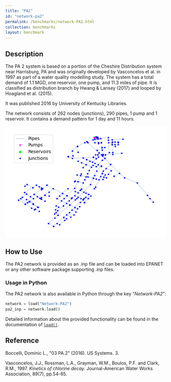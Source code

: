 ```yaml
---
title: "PA2"
id: "network-pa2"
permalink: /benchmarks/network-PA2.html
collection: benchmarks
layout: benchmark
---
```



## Description

The PA 2 system is based on a portion of the Cheshire Distribution system near Harrisburg, PA and was originally
developed by Vasconcelos et al. in 1997 as part of a water quality modelling study. The system has a total demand of
1.1 MGD, one reservoir, one pump, and 11.3 miles of pipe. It is classified as distribution branch by Hwang & Lansey
(2017) and looped by Hoagland et al. (2015).

It was published 2016 by University of Kentucky Libraries.

The network consists of 262 nodes (junctions), 290 pipes, 1 pump and 1 reservoir. It contains a demand pattern for 1
day and 11 hours.

<img src="../static/benchmarks/network-pa2/pa2_plot.png"/>

## How to Use

The PA2 network is provided as an .inp file and can be loaded into EPANET or any other software package
supporting .inp files.

### Usage in Python

The PA2 network is also available in Python through the key "*Network-PA2*":
```python
network = load("Network-PA2")
pa2_inp = network.load()
```

Detailed information about the provided functionality can be found in the documentation of
[`load()`](https://waterbenchmarkhub.readthedocs.io/en/latest/water_benchmark_hub.networks.html#water_benchmark_hub.networks.networks.PA2.load).


## Reference

Boccelli, Dominic L., "03 PA 2" (2016). US Systems. 3.
[<i class="bi bi-link"></i>](https://uknowledge.uky.edu/wdst_us/3)

Vasconcelos, J.J., Rossman, L.A., Grayman, W.M., Boulos, P.F. and Clark, R.M., 1997. *Kinetics of chlorine decay.*
Journal-American Water Works Association, 89(7), pp.54-65. 
[<i class="bi bi-link"></i>](https://doi.org/10.1002/j.1551-8833.1997.tb08259.x)
